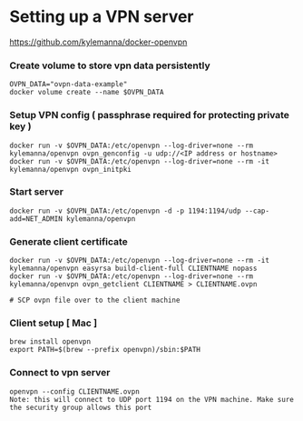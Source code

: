 # Setting up a VPN server

https://github.com/kylemanna/docker-openvpn

### Create volume to store vpn data persistently
```
OVPN_DATA="ovpn-data-example"
docker volume create --name $OVPN_DATA
```

### Setup VPN config ( passphrase required for protecting private key )
```
docker run -v $OVPN_DATA:/etc/openvpn --log-driver=none --rm kylemanna/openvpn ovpn_genconfig -u udp://<IP address or hostname>
docker run -v $OVPN_DATA:/etc/openvpn --log-driver=none --rm -it kylemanna/openvpn ovpn_initpki
```

### Start server
```
docker run -v $OVPN_DATA:/etc/openvpn -d -p 1194:1194/udp --cap-add=NET_ADMIN kylemanna/openvpn
```

### Generate client certificate
```
docker run -v $OVPN_DATA:/etc/openvpn --log-driver=none --rm -it kylemanna/openvpn easyrsa build-client-full CLIENTNAME nopass
docker run -v $OVPN_DATA:/etc/openvpn --log-driver=none --rm kylemanna/openvpn ovpn_getclient CLIENTNAME > CLIENTNAME.ovpn

# SCP ovpn file over to the client machine
```

### Client setup [ Mac ]
```
brew install openvpn
export PATH=$(brew --prefix openvpn)/sbin:$PATH
```

### Connect to vpn server
```
openvpn --config CLIENTNAME.ovpn
Note: this will connect to UDP port 1194 on the VPN machine. Make sure the security group allows this port 
```
